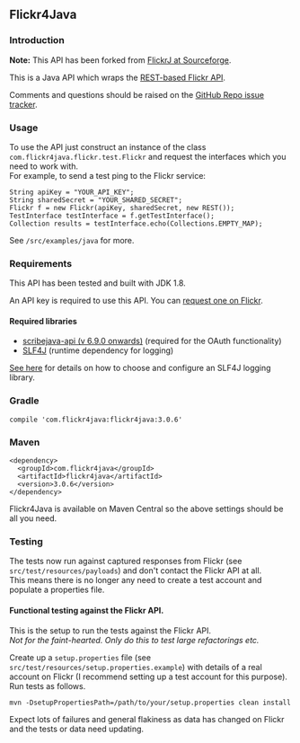 ## Flickr4Java

### Introduction

__Note:__ This API has been forked from [FlickrJ at Sourceforge](http://flickrj.sourceforge.net/).

This is a Java API which wraps the [REST-based Flickr API](http://www.flickr.com/services/api/).

Comments and questions should be raised on the [GitHub Repo issue tracker](https://github.com/boncey/Flickr4Java/issues).

### Usage

To use the API just construct an instance of the class `com.flickr4java.flickr.test.Flickr` and request the interfaces which you need to work with.  
For example, to send a test ping to the Flickr service:

    String apiKey = "YOUR_API_KEY";
    String sharedSecret = "YOUR_SHARED_SECRET";
    Flickr f = new Flickr(apiKey, sharedSecret, new REST());
    TestInterface testInterface = f.getTestInterface();
    Collection results = testInterface.echo(Collections.EMPTY_MAP);
    
See `/src/examples/java` for more.

### Requirements

This API has been tested and built with JDK 1.8.

An API key is required to use this API.  You can [request one on Flickr](http://www.flickr.com/services/api/).

#### Required libraries

- [scribejava-api (v 6.9.0 onwards)](https://github.com/scribejava/scribejava) (required for the OAuth functionality)
- [SLF4J](https://www.slf4j.org) (runtime dependency for logging)

[See here](https://www.slf4j.org/manual.html#swapping) for details on how to choose and configure an SLF4J logging library.


### Gradle

    compile 'com.flickr4java:flickr4java:3.0.6'

### Maven

    <dependency>
      <groupId>com.flickr4java</groupId>
      <artifactId>flickr4java</artifactId>
      <version>3.0.6</version>
    </dependency>

Flickr4Java is available on Maven Central so the above settings should be all you need.

### Testing
The tests now run against captured responses from Flickr (see `src/test/resources/payloads`) and don't contact the Flickr API at all.  
This means there is no longer any need to create a test account and populate a properties file.

#### Functional testing against the Flickr API.
This is the setup to run the tests against the Flickr API.  
*Not for the faint-hearted. Only do this to test large refactorings etc.*  

Create up a `setup.properties` file (see `src/test/resources/setup.properties.example`) with details of a real account on Flickr (I recommend setting up a test account for this purpose).  
Run tests as follows.  

    mvn -DsetupPropertiesPath=/path/to/your/setup.properties clean install

Expect lots of failures and general flakiness as data has changed on Flickr and the tests or data need updating.

